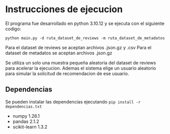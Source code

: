 # Instrucciones de ejecucion
El programa fue desarrollado en python 3.10.12 y se ejecuta con el siguiente codigo:
```
python main.py -d ruta_dataset_de_reviews -m ruta_dataset_de_metadatos
``` 
Para el dataset de reviews se aceptan archivos .json.gz y .csv
Para el dataset de metadatos se aceptan archivos .json.gz

Se utiliza un solo una muestra pequeña aleatoria del dataset de reviews para acelerar la ejecucion.
Ademas el sistema elige un usuario aleatorio para simular la solicitud de recomendacion de ese usuario.

## Dependencias
Se pueden instalar las dependencias ejecutando ```pip install -r dependencias.txt```
- numpy           1.26.1
- pandas          2.1.2
- scikit-learn    1.3.2